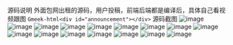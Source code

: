 源码说明
外面包网出租的源码，用户投稿，前端后端都是编译后，具体自己看视频跟图
`Gmeek-html<div id="announcement"></div>`
源码截图
![image](https://github.com/user-attachments/assets/48f97bd7-df8f-40bd-b2f5-34769d80e091)
![image](https://github.com/user-attachments/assets/82e10b1c-f03c-4d83-bfa0-9d57b6029010)
![image](https://github.com/user-attachments/assets/16e1e528-8e2f-4081-b092-7760984baaaa)
![image](https://github.com/user-attachments/assets/c6441e26-3c84-461c-8b0d-ce6c80c93ef2)
![image](https://github.com/user-attachments/assets/1a574b77-ef0b-469f-b4f5-19b153b3631b)
![image](https://github.com/user-attachments/assets/bc7603d8-546d-4445-8aa8-9c4785a1f9e3)
![image](https://github.com/user-attachments/assets/795c8016-4a6b-476c-b7c1-f8373964f311)
![image](https://github.com/user-attachments/assets/b42a1418-a985-4ad3-b262-6b6e7e7c8cb8)
![image](https://github.com/user-attachments/assets/dd1e405f-e6d6-4ec5-b167-62924439da87)
![image](https://github.com/user-attachments/assets/bb7a1bee-6d42-468a-a8e0-fe9f4af92042)
![image](https://github.com/user-attachments/assets/82967502-1827-41ae-bc8d-9ac7f5be4d04)
![image](https://github.com/user-attachments/assets/a9f0bdaa-3f1c-4ba0-9e1b-1b2dd26608ff)
![image](https://github.com/user-attachments/assets/4fe81fb0-8638-4b7f-b4ee-ca7ee653f979)
![image](https://github.com/user-attachments/assets/686eb3dc-f1bb-42c9-9b2b-fe546c64827b)
![image](https://github.com/user-attachments/assets/c9239c74-58f4-444d-b3cb-6030817f609e)
![image](https://github.com/user-attachments/assets/c68a6a14-4026-48dd-9ee9-2e3c941bcd51)
